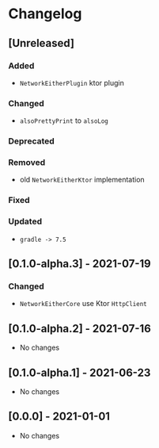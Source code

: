# Changelog

## [Unreleased]

### Added

- `NetworkEitherPlugin` ktor plugin

### Changed

- `alsoPrettyPrint` to `alsoLog`

### Deprecated

### Removed

- old `NetworkEitherKtor` implementation

### Fixed

### Updated

- `gradle -> 7.5`

## [0.1.0-alpha.3] - 2021-07-19

### Changed

- `NetworkEitherCore` use Ktor `HttpClient`

## [0.1.0-alpha.2] - 2021-07-16

- No changes

## [0.1.0-alpha.1] - 2021-06-23

- No changes

## [0.0.0] - 2021-01-01

- No changes
